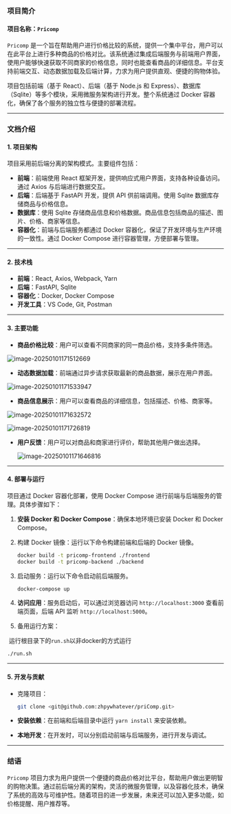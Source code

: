 ### 项目简介

#### 项目名称：`Pricomp`

`Pricomp` 是一个旨在帮助用户进行价格比较的系统，提供一个集中平台，用户可以在此平台上进行多种商品的价格对比。该系统通过集成后端服务与前端用户界面，使用户能够快速获取不同商家的价格信息，同时也能查看商品的详细信息。平台支持前端交互、动态数据加载及后端计算，力求为用户提供直观、便捷的购物体验。

项目包括前端（基于 React）、后端（基于 Node.js 和 Express）、数据库（Sqlite）等多个模块，采用微服务架构进行开发。整个系统通过 Docker 容器化，确保了各个服务的独立性与便捷的部署流程。

------

### 文档介绍

#### 1. **项目架构**

项目采用前后端分离的架构模式。主要组件包括：

- **前端**：前端使用 React 框架开发，提供响应式用户界面，支持各种设备访问。通过 Axios 与后端进行数据交互。
- **后端**：后端基于 FastAPI 开发，提供 API 供前端调用。使用 Sqlite 数据库存储商品与价格信息。
- **数据库**：使用 Sqlite 存储商品信息和价格数据。商品信息包括商品的描述、图片、价格、商家等信息。
- **容器化**：前端与后端服务都通过 Docker 容器化，保证了开发环境与生产环境的一致性。通过 Docker Compose 进行容器管理，方便部署与管理。

------

#### 2. **技术栈**

- **前端**：React, Axios, Webpack, Yarn
- **后端**：FastAPI, Sqlite
- **容器化**：Docker, Docker Compose
- **开发工具**：VS Code, Git, Postman

------

#### 3. **主要功能**

- **商品价格比较**：用户可以查看不同商家的同一商品价格，支持多条件筛选。

![image-20250101171512669](C:\Users\ZHPY\AppData\Roaming\Typora\typora-user-images\image-20250101171512669.png)

- **动态数据加载**：前端通过异步请求获取最新的商品数据，展示在用户界面。

![image-20250101171533947](C:\Users\ZHPY\AppData\Roaming\Typora\typora-user-images\image-20250101171533947.png)

- **商品信息展示**：用户可以查看商品的详细信息，包括描述、价格、商家等。

![image-20250101171632572](C:\Users\ZHPY\AppData\Roaming\Typora\typora-user-images\image-20250101171632572.png)

![image-20250101171726819](C:\Users\ZHPY\AppData\Roaming\Typora\typora-user-images\image-20250101171726819.png)

- **用户反馈**：用户可以对商品和商家进行评价，帮助其他用户做出选择。

  ![image-20250101171646816](C:\Users\ZHPY\AppData\Roaming\Typora\typora-user-images\image-20250101171646816.png)

------

#### 4. **部署与运行**

项目通过 Docker 容器化部署，使用 Docker Compose 进行前端与后端服务的管理。具体步骤如下：

1. **安装 Docker 和 Docker Compose**：确保本地环境已安装 Docker 和 Docker Compose。

2. 构建 Docker 镜像：运行以下命令构建前端和后端的 Docker 镜像。

   ```bash
   docker build -t pricomp-frontend ./frontend
   docker build -t pricomp-backend ./backend
   ```

3. 启动服务：运行以下命令启动前后端服务。

   ```bash
   docker-compose up
   ```

4. **访问应用**：服务启动后，可以通过浏览器访问 `http://localhost:3000` 查看前端页面，后端 API 监听 `http://localhost:5000`。

5. 备用运行方案：

​	运行根目录下的`run.sh`以非docker的方式运行

```bash
./run.sh
```

------

#### 5. **开发与贡献**

- 克隆项目：

  ```bash
  git clone <git@github.com:zhpywhatever/priComp.git>
  ```

- **安装依赖**：在前端和后端目录中运行 `yarn install` 来安装依赖。

- **本地开发**：在开发时，可以分别启动前端与后端服务，进行开发与调试。

------

### 结语

`Pricomp` 项目力求为用户提供一个便捷的商品价格对比平台，帮助用户做出更明智的购物决策。通过前后端分离的架构，灵活的微服务管理，以及容器化技术，确保了系统的高效与可维护性。随着项目的进一步发展，未来还可以加入更多功能，如价格提醒、用户推荐等。